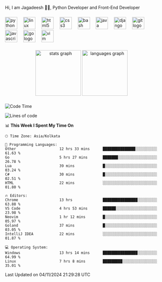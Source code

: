 <p align="left">Hi, I am Jagadeesh 👾👾, Python Developer and Front-End Developer </p>

###

<div align="left">
  <img src="https://cdn.jsdelivr.net/gh/devicons/devicon/icons/python/python-original.svg" height="40" alt="python logo"  />
  <img width="12" />
  <img src="https://cdn.jsdelivr.net/gh/devicons/devicon/icons/linux/linux-original.svg" height="40" alt="linux logo"  />
  <img width="12" />
  <img src="https://cdn.jsdelivr.net/gh/devicons/devicon/icons/html5/html5-original.svg" height="40" alt="html5 logo"  />
  <img width="12" />
  <img src="https://cdn.jsdelivr.net/gh/devicons/devicon/icons/css3/css3-original.svg" height="40" alt="css3 logo"  />
  <img width="12" />
  <img src="https://cdn.jsdelivr.net/gh/devicons/devicon/icons/bash/bash-original.svg" height="40" alt="bash logo"  />
  <img width="12" />
  <img src="https://cdn.jsdelivr.net/gh/devicons/devicon/icons/java/java-original.svg" height="40" alt="java logo"  />
  <img width="12" />
  <img src="https://cdn.jsdelivr.net/gh/devicons/devicon/icons/django/django-plain.svg" height="40" alt="django logo"  />
  <img width="12" />
  <img src="https://cdn.jsdelivr.net/gh/devicons/devicon/icons/git/git-original.svg" height="40" alt="git logo"  />
  <img width="12" />
  <img src="https://cdn.jsdelivr.net/gh/devicons/devicon/icons/javascript/javascript-original.svg" height="40" alt="javascript logo"  />
  <img width="12" />
  <img src="https://cdn.jsdelivr.net/gh/devicons/devicon/icons/go/go-original.svg" height="40" alt="go logo"  />
  <img width="12" />
  <img src="https://cdn.jsdelivr.net/gh/devicons/devicon/icons/vim/vim-original.svg" height="40" alt="vim logo"  />
</div>

###

<div align="center">
  <img src="https://github-readme-stats.vercel.app/api?username=JagadeeshKEEE&hide_title=false&hide_rank=false&show_icons=true&include_all_commits=true&count_private=true&disable_animations=false&theme=dracula&locale=en&hide_border=false&order=1" height="150" alt="stats graph"  />
  <img src="https://github-readme-stats.vercel.app/api/top-langs?username=JagadeeshKEEE&locale=en&hide_title=false&layout=compact&card_width=320&langs_count=5&theme=dracula&hide_border=false&order=2" height="150" alt="languages graph"  />
</div>

###
<!--START_SECTION:waka-->
![Code Time](http://img.shields.io/badge/Code%20Time-376%20hrs%2034%20mins-blue)

![Lines of code](https://img.shields.io/badge/From%20Hello%20World%20I%27ve%20Written-970%20lines%20of%20code-blue)

📊 **This Week I Spent My Time On** 

```text
🕑︎ Time Zone: Asia/Kolkata

💬 Programming Languages: 
Other                    12 hrs 33 mins      ███████████████░░░░░░░░░░   61.63 % 
Go                       5 hrs 27 mins       ███████░░░░░░░░░░░░░░░░░░   26.78 % 
Lua                      39 mins             █░░░░░░░░░░░░░░░░░░░░░░░░   03.24 % 
C#                       30 mins             █░░░░░░░░░░░░░░░░░░░░░░░░   02.51 % 
HTML                     22 mins             ░░░░░░░░░░░░░░░░░░░░░░░░░   01.80 % 

🔥 Editors: 
Chrome                   13 hrs              ████████████████░░░░░░░░░   63.88 % 
VS Code                  4 hrs 53 mins       ██████░░░░░░░░░░░░░░░░░░░   23.98 % 
Neovim                   1 hr 12 mins        █░░░░░░░░░░░░░░░░░░░░░░░░   05.97 % 
Goland                   37 mins             █░░░░░░░░░░░░░░░░░░░░░░░░   03.05 % 
IntelliJ IDEA            22 mins             ░░░░░░░░░░░░░░░░░░░░░░░░░   01.87 % 

💻 Operating System: 
Windows                  13 hrs 14 mins      ████████████████░░░░░░░░░   64.99 % 
Linux                    7 hrs 8 mins        █████████░░░░░░░░░░░░░░░░   35.01 % 
```


 Last Updated on 04/11/2024 21:29:28 UTC
<!--END_SECTION:waka-->
